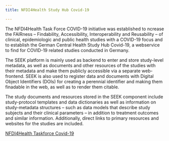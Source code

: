 ```yaml
---
title: NFDI4Health Study Hub Covid-19

---
```


The NFDI4Health Task Force COVID-19 initiative was established to ncrease the FAIRness – Findability, Accessibility, Interoperability and Reusability – of clinical, epidemiologic and public health studies with a COVID-19 focus and to establish the German Central Health Study Hub Covid-19, a webservice to find for COVID-19 related studies conducted in Germany. 

The SEEK platform is mainly used as backend to enter and store study-level metadata, as well as documents and other resources of the studies with their metadata and make them publicly accessible via a separate web-frontend. SEEK is also used to register data and documents with Digital Object Identifiers (DOIs) for creating a perennial identifier and making them finadable in the web, as well as to render them citable.

The study documents and resources stored in the SEEK component include study-protocol templates and data dictionaries as well as information on study-metadata structures – such as data models that describe study subjects and their clinical parameters – in addition to treatment outcomes and similar information. Additionally, direct links to primary resources and websites for the studies are included.

[NFDI4Health Taskforce Covid-19](https://www.nfdi4health.de/en/task-force-covid-19.html)
